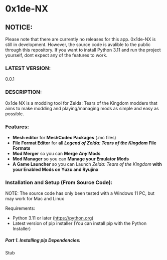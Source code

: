 # 0x1de-NX

## NOTICE:
Please note that there are currently no releases for this app. 0x1de-NX is still in development. However, the source code is avalible to the public through this repository. If you want to install Python 3.11 and run the project yourself, dont expect any of the features to work.

### LATEST VERSION: 
0.0.1

### DESCRIPTION:
0x1de NX is a modding tool for Zelda: Tears of the Kingdom modders that aims to make modding and playing/managing mods as simple and easy as possible.

### Features:
- **Mesh editor** for **MeshCodec Packages** (.mc files)
- **File Format Editor** for **all *Legend of Zelda: Tears of the Kingdom* File Formats**
- **Mod Merger** so you can **Merge *Any* Mods**
- **Mod Manager** so you can **Manage your Emulator Mods**
- **A Game Launcher** so you can Launch *Zelda: Tears of the Kingdom* **with your Enabled Mods on Yuzu and Ryujinx**

### Installation and Setup (From Source Code):
NOTE: The source code has only been tested with a Windows 11 PC, but may work for Mac and Linux

Requirements:
- Python 3.11 or later (https://python.org)
- Latest version of pip installer (You can install pip with the Python Installer)

##### Part 1. Installing pip Dependencies:
Stub
